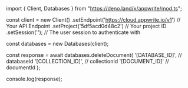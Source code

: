 import { Client, Databases } from "https://deno.land/x/appwrite/mod.ts";

const client = new Client()
    .setEndpoint('https://cloud.appwrite.io/v1') // Your API Endpoint
    .setProject('5df5acd0d48c2') // Your project ID
    .setSession(''); // The user session to authenticate with

const databases = new Databases(client);

const response = await databases.deleteDocument(
    '[DATABASE_ID]', // databaseId
    '[COLLECTION_ID]', // collectionId
    '[DOCUMENT_ID]' // documentId
);

console.log(response);
